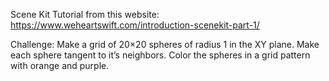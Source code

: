 Scene Kit Tutorial from this website: https://www.weheartswift.com/introduction-scenekit-part-1/

Challenge: Make a grid of 20×20 spheres of radius 1 in the XY plane. Make each sphere tangent to it’s neighbors. Color the spheres in a grid pattern with orange and purple.
